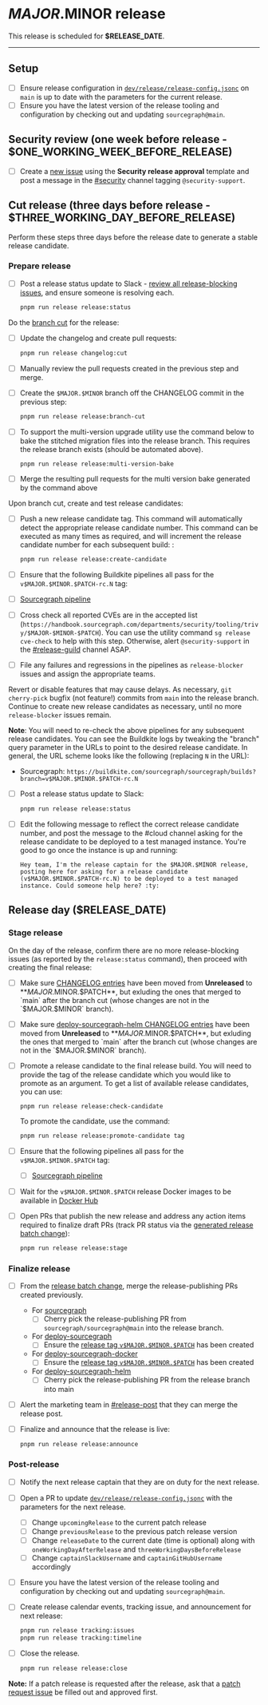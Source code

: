 <!--
DO NOTE COPY THIS ISSUE TEMPLATE MANUALLY. Use `pnpm run release tracking:issues` in the `sourcegraph/sourcegraph` repository.

Arguments:
- $MAJOR
- $MINOR
- $PATCH
- $RELEASE_DATE
- $ONE_WORKING_WEEK_BEFORE_RELEASE
- $THREE_WORKING_DAY_BEFORE_RELEASE
- $ONE_WORKING_DAY_AFTER_RELEASE
-->

# $MAJOR.$MINOR release

This release is scheduled for **$RELEASE_DATE**.

---

## Setup

- [ ] Ensure release configuration in [`dev/release/release-config.jsonc`](https://sourcegraph.com/github.com/sourcegraph/sourcegraph/-/blob/dev/release/release-config.jsonc) on `main` is up to date with the parameters for the current release.
- [ ] Ensure you have the latest version of the release tooling and configuration by checking out and updating `sourcegraph@main`.

## Security review (one week before release - $ONE_WORKING_WEEK_BEFORE_RELEASE)

- [ ] Create a [new issue](https://github.com/sourcegraph/sourcegraph/issues/new/choose) using the **Security release approval** template and post a message in the [#security](https://sourcegraph.slack.com/archives/C1JH2BEHZ) channel tagging `@security-support`.

## Cut release (three days before release - $THREE_WORKING_DAY_BEFORE_RELEASE)

Perform these steps three days before the release date to generate a stable release candidate.

### Prepare release

- [ ] Post a release status update to Slack - [review all release-blocking issues](https://github.com/sourcegraph/sourcegraph/issues?q=is%3Aopen+is%3Aissue+label%3Arelease-blocker), and ensure someone is resolving each.

  ```sh
  pnpm run release release:status
  ```

Do the [branch cut](./index.md#release-branches) for the release:

- [ ] Update the changelog and create pull requests:

  ```sh
  pnpm run release changelog:cut
  ```

- [ ] Manually review the pull requests created in the previous step and merge.
- [ ] Create the `$MAJOR.$MINOR` branch off the CHANGELOG commit in the previous step:

  ```sh
  pnpm run release release:branch-cut
  ```

- [ ] To support the multi-version upgrade utility use the command below to bake the stitched migration files into the release branch. This requires the release branch exists (should be automated above).
  ```shell
  pnpm run release release:multi-version-bake
  ```
- [ ] Merge the resulting pull requests for the multi version bake generated by the command above

Upon branch cut, create and test release candidates:

- [ ] Push a new release candidate tag. This command will automatically detect the appropriate release candidate number. This command can be executed as many times as required, and will increment the release candidate number for each subsequent build: :

  ```sh
  pnpm run release release:create-candidate
  ```

- [ ] Ensure that the following Buildkite pipelines all pass for the `v$MAJOR.$MINOR.$PATCH-rc.N` tag:
- [ ] [Sourcegraph pipeline](https://buildkite.com/sourcegraph/sourcegraph/builds?branch=v$MAJOR.$MINOR.$PATCH-rc.1)
- [ ] Cross check all reported CVEs are in the accepted list (`https://handbook.sourcegraph.com/departments/security/tooling/trivy/$MAJOR-$MINOR-$PATCH`). You can use the utility command `sg release cve-check` to help with this step. Otherwise, alert `@security-support` in the [#release-guild](https://sourcegraph.slack.com/archives/C032Z79NZQC) channel ASAP.
- [ ] File any failures and regressions in the pipelines as `release-blocker` issues and assign the appropriate teams.

Revert or disable features that may cause delays. As necessary, `git cherry-pick` bugfix (not feature!) commits from `main` into the release branch. Continue to create new release candidates as necessary, until no more `release-blocker` issues remain.

**Note**: You will need to re-check the above pipelines for any subsequent release candidates. You can see the Buildkite logs by tweaking the "branch" query parameter in the URLs to point to the desired release candidate. In general, the URL scheme looks like the following (replacing `N` in the URL):

- Sourcegraph: `https://buildkite.com/sourcegraph/sourcegraph/builds?branch=v$MAJOR.$MINOR.$PATCH-rc.N`

- [ ] Post a release status update to Slack:

  ```sh
  pnpm run release release:status
  ```

- [ ] Edit the following message to reflect the correct release candidate number, and post the message to the #cloud channel asking for the release candidate to be deployed to a test managed instance. You're good to go once the instance is up and running:

  ```
  Hey team, I'm the release captain for the $MAJOR.$MINOR release, posting here for asking for a release candidate (v$MAJOR.$MINOR.$PATCH-rc.N) to be deployed to a test managed instance. Could someone help here? :ty:
  ```

## Release day ($RELEASE_DATE)

### Stage release

<!-- Keep in sync with patch_release_issue's "Stage release" section -->

On the day of the release, confirm there are no more release-blocking issues (as reported by the `release:status` command), then proceed with creating the final release:

- [ ] Make sure [CHANGELOG entries](https://github.com/sourcegraph/sourcegraph/blob/main/CHANGELOG.md) have been moved from **Unreleased** to **$MAJOR.$MINOR.$PATCH**, but exluding the ones that merged to `main` after the branch cut (whose changes are not in the `$MAJOR.$MINOR` branch).
- [ ] Make sure [deploy-sourcegraph-helm CHANGELOG entries](https://github.com/sourcegraph/deploy-sourcegraph-helm/blob/main/charts/sourcegraph/CHANGELOG.md) have been moved from **Unreleased** to **$MAJOR.$MINOR.$PATCH**, but exluding the ones that merged to `main` after the branch cut (whose changes are not in the `$MAJOR.$MINOR` branch).
- [ ] Promote a release candidate to the final release build. You will need to provide the tag of the release candidate which you would like to promote as an argument. To get a list of available release candidates, you can use:

  ```shell
  pnpm run release release:check-candidate
  ```

  To promote the candidate, use the command:

  ```sh
  pnpm run release release:promote-candidate tag
  ```

- [ ] Ensure that the following pipelines all pass for the `v$MAJOR.$MINOR.$PATCH` tag:
  - [ ] [Sourcegraph pipeline](https://buildkite.com/sourcegraph/sourcegraph/builds?branch=v$MAJOR.$MINOR.$PATCH)
- [ ] Wait for the `v$MAJOR.$MINOR.$PATCH` release Docker images to be available in [Docker Hub](https://hub.docker.com/r/sourcegraph/server/tags)
- [ ] Open PRs that publish the new release and address any action items required to finalize draft PRs (track PR status via the [generated release batch change](https://k8s.sgdev.org/organizations/sourcegraph/batch-changes)):

  ```sh
  pnpm run release release:stage
  ```

### Finalize release

- [ ] From the [release batch change](https://k8s.sgdev.org/organizations/sourcegraph/batch-changes), merge the release-publishing PRs created previously.
  - For [sourcegraph](https://github.com/sourcegraph/sourcegraph)
    - [ ] Cherry pick the release-publishing PR from `sourcegraph/sourcegraph@main` into the release branch.
  - For [deploy-sourcegraph](https://github.com/sourcegraph/deploy-sourcegraph)
    - [ ] Ensure the [release tag `v$MAJOR.$MINOR.$PATCH`](https://github.com/sourcegraph/deploy-sourcegraph/tags) has been created
  - For [deploy-sourcegraph-docker](https://github.com/sourcegraph/deploy-sourcegraph-docker)
    - [ ] Ensure the [release tag `v$MAJOR.$MINOR.$PATCH`](https://github.com/sourcegraph/deploy-sourcegraph-docker/tags) has been created
  - For [deploy-sourcegraph-helm](https://github.com/sourcegraph/deploy-sourcegraph-helm)
    - [ ] Cherry pick the release-publishing PR from the release branch into main
- [ ] Alert the marketing team in [#release-post](https://sourcegraph.slack.com/archives/C022Y5VUSBU) that they can merge the release post.
- [ ] Finalize and announce that the release is live:

  ```sh
  pnpm run release release:announce
  ```

### Post-release

- [ ] Notify the next release captain that they are on duty for the next release.
- [ ] Open a PR to update [`dev/release/release-config.jsonc`](https://sourcegraph.com/github.com/sourcegraph/sourcegraph/-/blob/dev/release/release-config.jsonc) with the parameters for the next release.
  - [ ] Change `upcomingRelease` to the current patch release
  - [ ] Change `previousRelease` to the previous patch release version
  - [ ] Change `releaseDate` to the current date (time is optional) along with `oneWorkingDayAfterRelease` and `threeWorkingDaysBeforeRelease`
  - [ ] Change `captainSlackUsername` and `captainGitHubUsername` accordingly
- [ ] Ensure you have the latest version of the release tooling and configuration by checking out and updating `sourcegraph@main`.
- [ ] Create release calendar events, tracking issue, and announcement for next release:

  ```sh
  pnpm run release tracking:issues
  pnpm run release tracking:timeline
  ```

- [ ] Close the release.

  ```sh
  pnpm run release release:close
  ```

**Note:** If a patch release is requested after the release, ask that a [patch request issue](https://github.com/sourcegraph/sourcegraph/issues/new?assignees=&labels=team%2Fdistribution&template=request_patch_release.md&title=$MAJOR.$MINOR.1%3A+) be filled out and approved first.
